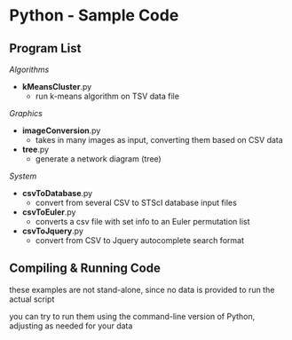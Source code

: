Python - Sample Code
====================

Program List
------------

*Algorithms*

-  **kMeansCluster**.py
    - run k-means algorithm on TSV data file

*Graphics*

-  **imageConversion**.py
    - takes in many images as input, converting them based on CSV data
-  **tree**.py
    - generate a network diagram (tree)

*System*

-  **csvToDatabase**.py
    - convert from several CSV to STScI database input files
-  **csvToEuler**.py
    - converts a csv file with set info to an Euler permutation list
-  **csvToJquery**.py
    - convert from CSV to Jquery autocomplete search format

Compiling & Running Code
------------------------

these examples are not stand-alone, since no data is provided to run the actual script

you can try to run them using the command-line version of Python, adjusting as needed for your data
